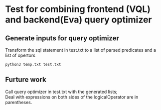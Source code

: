 # Test for combining frontend (VQL) and backend(Eva) query optimizer

## Generate inputs for query optimizer
Transform the sql statement in test.txt to a list of parsed predicates and a list of opertors  
```
python3 temp.txt test.txt
```

## Furture work
Call query optimizer in test.txt with the generated lists;  
Deal with expressions on both sides of the logicalOperator are in parentheses. 